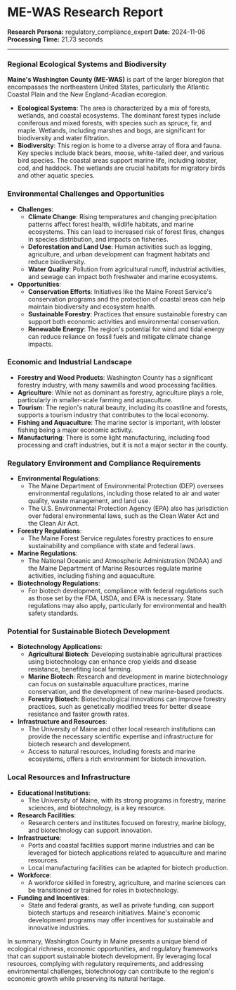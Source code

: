# ME-WAS Research Report

**Research Persona:** regulatory_compliance_expert
**Date:** 2024-11-06
**Processing Time:** 21.73 seconds

---

### Regional Ecological Systems and Biodiversity

**Maine's Washington County (ME-WAS)** is part of the larger bioregion that encompasses the northeastern United States, particularly the Atlantic Coastal Plain and the New England-Acadian ecoregion.

- **Ecological Systems**: The area is characterized by a mix of forests, wetlands, and coastal ecosystems. The dominant forest types include coniferous and mixed forests, with species such as spruce, fir, and maple. Wetlands, including marshes and bogs, are significant for biodiversity and water filtration.
- **Biodiversity**: This region is home to a diverse array of flora and fauna. Key species include black bears, moose, white-tailed deer, and various bird species. The coastal areas support marine life, including lobster, cod, and haddock. The wetlands are crucial habitats for migratory birds and other aquatic species.

### Environmental Challenges and Opportunities

- **Challenges**:
  - **Climate Change**: Rising temperatures and changing precipitation patterns affect forest health, wildlife habitats, and marine ecosystems. This can lead to increased risk of forest fires, changes in species distribution, and impacts on fisheries.
  - **Deforestation and Land Use**: Human activities such as logging, agriculture, and urban development can fragment habitats and reduce biodiversity.
  - **Water Quality**: Pollution from agricultural runoff, industrial activities, and sewage can impact both freshwater and marine ecosystems.
- **Opportunities**:
  - **Conservation Efforts**: Initiatives like the Maine Forest Service's conservation programs and the protection of coastal areas can help maintain biodiversity and ecosystem health.
  - **Sustainable Forestry**: Practices that ensure sustainable forestry can support both economic activities and environmental conservation.
  - **Renewable Energy**: The region's potential for wind and tidal energy can reduce reliance on fossil fuels and mitigate climate change impacts.

### Economic and Industrial Landscape

- **Forestry and Wood Products**: Washington County has a significant forestry industry, with many sawmills and wood processing facilities.
- **Agriculture**: While not as dominant as forestry, agriculture plays a role, particularly in smaller-scale farming and aquaculture.
- **Tourism**: The region's natural beauty, including its coastline and forests, supports a tourism industry that contributes to the local economy.
- **Fishing and Aquaculture**: The marine sector is important, with lobster fishing being a major economic activity.
- **Manufacturing**: There is some light manufacturing, including food processing and craft industries, but it is not a major sector in the county.

### Regulatory Environment and Compliance Requirements

- **Environmental Regulations**:
  - The Maine Department of Environmental Protection (DEP) oversees environmental regulations, including those related to air and water quality, waste management, and land use.
  - The U.S. Environmental Protection Agency (EPA) also has jurisdiction over federal environmental laws, such as the Clean Water Act and the Clean Air Act.
- **Forestry Regulations**:
  - The Maine Forest Service regulates forestry practices to ensure sustainability and compliance with state and federal laws.
- **Marine Regulations**:
  - The National Oceanic and Atmospheric Administration (NOAA) and the Maine Department of Marine Resources regulate marine activities, including fishing and aquaculture.
- **Biotechnology Regulations**:
  - For biotech development, compliance with federal regulations such as those set by the FDA, USDA, and EPA is necessary. State regulations may also apply, particularly for environmental and health safety standards.

### Potential for Sustainable Biotech Development

- **Biotechnology Applications**:
  - **Agricultural Biotech**: Developing sustainable agricultural practices using biotechnology can enhance crop yields and disease resistance, benefiting local farming.
  - **Marine Biotech**: Research and development in marine biotechnology can focus on sustainable aquaculture practices, marine conservation, and the development of new marine-based products.
  - **Forestry Biotech**: Biotechnological innovations can improve forestry practices, such as genetically modified trees for better disease resistance and faster growth rates.
- **Infrastructure and Resources**:
  - The University of Maine and other local research institutions can provide the necessary scientific expertise and infrastructure for biotech research and development.
  - Access to natural resources, including forests and marine ecosystems, offers a rich environment for biotech innovation.

### Local Resources and Infrastructure

- **Educational Institutions**:
  - The University of Maine, with its strong programs in forestry, marine sciences, and biotechnology, is a key resource.
- **Research Facilities**:
  - Research centers and institutes focused on forestry, marine biology, and biotechnology can support innovation.
- **Infrastructure**:
  - Ports and coastal facilities support marine industries and can be leveraged for biotech applications related to aquaculture and marine resources.
  - Local manufacturing facilities can be adapted for biotech production.
- **Workforce**:
  - A workforce skilled in forestry, agriculture, and marine sciences can be transitioned or trained for roles in biotechnology.
- **Funding and Incentives**:
  - State and federal grants, as well as private funding, can support biotech startups and research initiatives. Maine's economic development programs may offer incentives for sustainable and innovative industries.

In summary, Washington County in Maine presents a unique blend of ecological richness, economic opportunities, and regulatory frameworks that can support sustainable biotech development. By leveraging local resources, complying with regulatory requirements, and addressing environmental challenges, biotechnology can contribute to the region's economic growth while preserving its natural heritage.